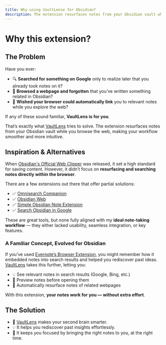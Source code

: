 ```yaml
---
title: Why using VaultLense for Obsidian?
description: The extension resurfaces notes from your Obsidian vault while you browse the web, making your workflow smoother and more intuitive.
---
```


# Why this extension?

## The Problem

Have you ever:
- 🔍 **Searched for something on Google** only to realize later that you already took notes on it?
- 📑 **Browsed a webpage and forgotten** that you’ve written something related in Obsidian?
- 🔗 **Wished your browser could automatically link** you to relevant notes while you explore the web?

If any of these sound familiar, **VaultLens is for you**.

That’s exactly what [VaultLens](https://chromewebstore.google.com/detail/obsidian-browser-search/ikdemlfoilfdmcdiegelchlhfnkpmaee) tries to solve. The extension resurfaces notes from your Obsidian vault while you browse the web, making your workflow smoother and more intuitive.

## Inspiration & Alternatives

When [Obsidian's Official Web Clipper](https://chromewebstore.google.com/detail/obsidian-web-clipper/cnjifjpddelmedmihgijeibhnjfabmlf) was released, it set a high standard for saving content. 
However, it didn’t focus on **resurfacing and searching notes directly within the browser**.

There are a few extensions out there that offer partial solutions:
- ✅ [Omnisearch Companion](https://chromewebstore.google.com/detail/omnisearch-companion/kcjcnnlpfbilodfnnkpioijobpjhokkd)
- ✅ [Obsidian Web](https://chromewebstore.google.com/detail/obsidian-web/edoacekkjanmingkbkgjndndibhkegad)
- ✅ [Simple Obsidian Note Extension](https://chromewebstore.google.com/detail/simple-obsidian-note-exte/flohnmomnafamkgbjonnjcjggkhiokkn)
- ✅ [Search Obsidian in Google](https://chromewebstore.google.com/detail/search-obsidian-in-google/dkefnggaipjamcbnjdlapgilhlaikbme)

These are great tools, but none fully aligned with my **ideal note-taking workflow** — they either lacked usability, seamless integration, or key features.

### A Familiar Concept, Evolved for Obsidian
If you’ve used [Evernote’s Browser Extension](https://chromewebstore.google.com/detail/evernote-web-clipper/pioclpoplcdbaefihamjohnefbikjilc), you might remember how it embedded notes into search results and helped you rediscover past ideas. 
[VaultLens](https://chromewebstore.google.com/detail/obsidian-browser-search/ikdemlfoilfdmcdiegelchlhfnkpmaee) takes this further, letting you:
- 💡 See relevant notes in search results (Google, Bing, etc.)
- 📖 Preview notes before opening them
- 🔗 Automatically resurface notes of related webpages

With this extension, **your notes work for you — without extra effort**.

## The Solution
- 🚀 [VaultLens](https://chromewebstore.google.com/detail/obsidian-browser-search/ikdemlfoilfdmcdiegelchlhfnkpmaee) makes your second brain smarter.
- 💡 It helps you rediscover past insights effortlessly.
- 🔎 It keeps you focused by bringing the right notes to you, at the right time.
